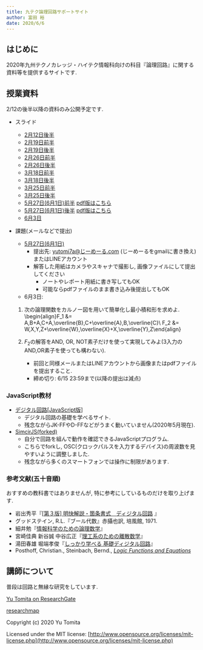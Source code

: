 ```yaml
---
title: 九テク論理回路サポートサイト
author: 富田 裕
date: 2020/6/6
---
```


## はじめに
2020年九州テクノカレッジ・ハイテク情報科向けの科目『論理回路』に関する資料等を提供するサイトです.

## 授業資料
2/12の後半以降の資料のみ公開予定です.

- スライド
    - [2月12日後半](https://www.dropbox.com/s/ytqq2k5z9hd8hz6/200212b.pdf)
    - [2月19日前半](https://www.dropbox.com/s/wlshuvalvedbh1g/200219a.pdf)
    - [2月19日後半](https://www.dropbox.com/s/hhxwycld0x0le4d/200219b.pdf)
    - [2月26日前半](https://www.dropbox.com/s/xhxd60qtwg6scqz/200226a.pdf)
    - [2月26日後半](https://www.dropbox.com/s/l8wjvgq8q0cp929/200226b.pdf)
    - [3月18日前半](https://www.dropbox.com/s/6pynw7l3zv57wuk/200318a.pdf)
    - [3月18日後半](https://www.dropbox.com/s/4zeuhecav2szhpg/200318b.pdf)
    - [3月25日前半](https://www.dropbox.com/s/dplk8qh541ehj2g/200325a.pdf)
    - [3月25日後半](https://www.dropbox.com/s/4bpfvpm9ouuyno5/200325b.pdf)
    - [5月27日(6月1日)前半](https://yutomi7a.github.io/simcirjs/200527a/#/) [pdf版はこちら](https://www.dropbox.com/s/n4joa7jv2x5p580/200527a.pdf?dl=0)
    - [5月27日(6月1日)後半](https://yutomi7a.github.io/simcirjs/200527b/#/) [pdf版はこちら](https://www.dropbox.com/s/lmg2ypsgxicsg2t/200527b.pdf?dl=0)
    - [6月3日](https://yutomi7a.github.io/simcirjs/200603_slides.html) 
  
- 課題(メールなどで提出)
    - [5月27日(6月1日)](https://www.dropbox.com/s/mjr5fztlr8dr4ci/200527qa.pdf?dl=0)
      * 提出先: yutomi7a@じーめーる.com (じーめーるをgmailに書き換え) またはLINEアカウント
      * 解答した用紙はカメラやスキャナで撮影し, 画像ファイルにして提出してください
        - ノートやレポート用紙に書き写してもOK
        - 可能ならpdfファイルのまま書き込み後提出してもOK
    - 6月3日:
  1. 次の論理関数をカルノー図を用いて簡単化し最小積和形を求めよ.
     \begin{align}F_1 &= A\,B+A\,C+A\,\overline{B}\,C+\overline{A}\,B\,\overline{C}\\
     F_2 &= W\,X\,Y\,Z+\overline{W}\,\overline{X}+X\,\overline{Y}\,Z\end{align}
     
  2. $F_2$の解答をAND, OR, NOT素子だけを使って実現してみよ(3入力のAND,OR素子を使っても構わない).
     - 前回と同様メールまたはLINEアカウントから画像またはpdfファイルを提出すること.
     - 締め切り: 6/15 23:59まで(以降の提出は減点)


### JavaScript教材 

- [デジタル回路[JavaScript版]](http://home.a00.itscom.net/hatada/_toc/dc.html#dc2sim)
  - デジタル回路の基礎を学べるサイト.
  - 残念ながらJK-FFやD-FFなどがうまく動いていません(2020年5月現在).
- [SimcirJS(forked)](sandbox.html)
  - 自分で回路を組んで動作を確認できるJavaScriptプログラム.
  - こちらでforkし, OSC(クロックパルスを入力するデバイス)の周波数を見やすいように調整しました.
  - 残念ながら多くのスマートフォンでは操作に制限があります.

### 参考文献(五十音順)

おすすめの教科書ではありませんが, 特に参考にしているものだけを取り上げます.

- 岩出秀平『[[第３版] 明快解説・箇条書式　ディジタル回路](http://muisuri.my.coocan.jp/electro.html) 』
- グッドステイン, R.L.『ブール代数』赤攝也訳, 培風館, 1971.
- 細井勉『[情報科学のための論理数学](https://www.nippyo.co.jp/shop/book/1291.html)』
- 宮崎佳典 新谷誠 中谷広正『[理工系のための離散数学](http://www.tokyo-tosho.co.jp/books/ISBN978-4-489-02152-7.html)』
- 湯田春雄 堀端孝俊『[しっかり学べる 基礎ディジタル回路](https://www.morikita.co.jp/books/book/1864)』
- Posthoff, Christian., Steinbach, Bernd., *[Logic Functions and Equations](https://www.springer.com/jp/book/9783030024192)*

## 講師について

普段は回路と無縁な研究をしています.

<a href="https://www.researchgate.net/profile/Yu_Tomita3">Yu Tomita on ResearchGate</a>

[researchmap](https://researchmap.jp/yu_tomita)

Copyright (c) 2020 Yu Tomita

Licensed under the MIT license:
  [http://www.opensource.org/licenses/mit-license.php](http://www.opensource.org/licenses/mit-license.php)